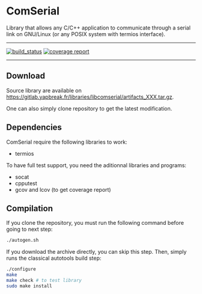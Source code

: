 # ComSerial

Library that allows any C/C++ application to communicate through a serial link
on GNU/Linux (or any POSIX system with termios interface).

---

[![build_status](https://gitlab.yapbreak.fr/libraries/libcomserial/badges/master/build.svg)](https://gitlab.yapbreak.fr/libraries/libcomserial/commits/master)
[![coverage report](https://gitlab.yapbreak.fr/libraries/libcomserial/badges/master/coverage.svg)](https://gitlab.yapbreak.fr/libraries/libcomserial/commits/master)

---

## Download

Source library are available on
https://gitlab.yapbreak.fr/libraries/libcomserial/artifacts_XXX.tar.gz.

One can also simply clone repository to get the latest modification.

## Dependencies

ComSerial require the following libraries to work:

- termios

To have full test support, you need the aditionnal libraries and programs:

- socat
- cpputest
- gcov and lcov (to get coverage report)

## Compilation

If you clone the repository, you must run the following command before going
to next step:

```bash
./autogen.sh
```

If you download the archive directly, you can skip this step. Then, simply runs
the classical autotools build step:

```bash
./configure
make
make check # to test library
sudo make install
```
